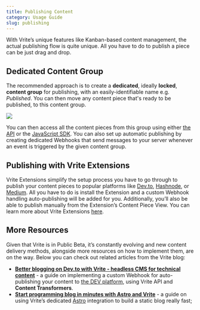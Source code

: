 ```yaml
---
title: Publishing Content
category: Usage Guide
slug: publishing
---
```


With Vrite’s unique features like Kanban-based content management, the actual publishing flow is quite unique. All you have to do to publish a piece can be just drag and drop.

## Dedicated Content Group

The recommended approach is to create a **dedicated**, ideally **locked**, **content group** for publishing, with an easily-identifiable name e.g. _Published_. You can then move any content piece that's ready to be published, to this content group.

![](https://assets.vrite.io/6409e82d7dfc74cef7a72e0d/OwTKZrTdtlFUTAKUZrLlg.png)

You can then access all the content pieces from this group using either [the API](https://generator.swagger.io/?url=https://api.vrite.io/swagger.json) or the [JavaScript SDK](https://github.com/vriteio/sdk-js). You can also set up automatic publishing by creating dedicated Webhooks that send messages to your server whenever an event is triggered by the given content group.

## Publishing with Vrite Extensions

Vrite Extensions simplify the setup process you have to go through to publish your content pieces to popular platforms like [Dev.to](https://dev.to/), [Hashnode](https://hashnode.com/), or [Medium](https://medium.com/). All you have to do is install the Extension and a custom Webhook handling auto-publishing will be added for you. Additionally, you’ll also be able to publish manually from the Extension’s Content Piece View. You can learn more about Vrite Extensions [here](/vrite-extensions).

## More Resources

Given that Vrite is in Public Beta, it’s constantly evolving and new content delivery methods, alongside more resources on how to implement them, are on the way. Below you can check out related articles from the Vrite blog:

- **[Better blogging on Dev.to with Vrite - headless CMS for technical content](https://vrite.io/blog/better-blogging-on-dev-to-with-vrite-headless-cms-for-technical-content/)** - a guide on implementing a custom Webhook for auto-publishing your content to [the DEV platform](https://dev.to/), using Vrite API and **Content Transformers**.
- [**Start programming blog in minutes with Astro and Vrite**](https://vrite.io/blog/start-programming-blog-in-minutes-with-astro-and-vrite/) - a guide on using Vrite’s dedicated [Astro](https://astro.build/) integration to build a static blog really fast;
